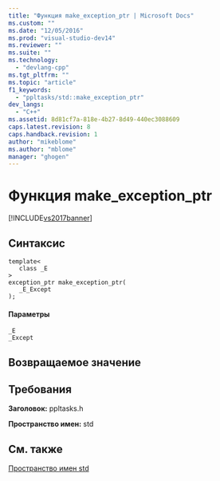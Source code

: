 ```yaml
---
title: "Функция make_exception_ptr | Microsoft Docs"
ms.custom: ""
ms.date: "12/05/2016"
ms.prod: "visual-studio-dev14"
ms.reviewer: ""
ms.suite: ""
ms.technology: 
  - "devlang-cpp"
ms.tgt_pltfrm: ""
ms.topic: "article"
f1_keywords: 
  - "ppltasks/std::make_exception_ptr"
dev_langs: 
  - "C++"
ms.assetid: 8d81cf7a-818e-4b27-8d49-440ec3088609
caps.latest.revision: 8
caps.handback.revision: 1
author: "mikeblome"
ms.author: "mblome"
manager: "ghogen"
---
```

# Функция make_exception_ptr
[!INCLUDE[vs2017banner](../../../assembler/inline/includes/vs2017banner.md)]

## Синтаксис  
  
```  
template<  
   class _E  
>  
exception_ptr make_exception_ptr(  
   _E_Except  
);  
```  
  
#### Параметры  
 `_E`  
 `_Except`  
  
## Возвращаемое значение  
  
## Требования  
 **Заголовок:** ppltasks.h  
  
 **Пространство имен:** std  
  
## См. также  
 [Пространство имен std](../../../parallel/concrt/reference/std-namespace.md)